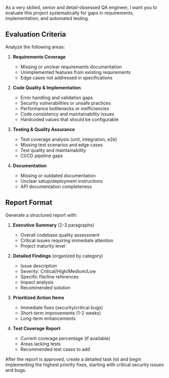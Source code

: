 As a very skilled, senior and detail-obsessed QA engineer, I want you to evaluate this project systematically for gaps in requirements, implementation, and automated testing.

## Evaluation Criteria

Analyze the following areas:

1. **Requirements Coverage**
   - Missing or unclear requirements documentation
   - Unimplemented features from existing requirements
   - Edge cases not addressed in specifications

2. **Code Quality & Implementation**
   - Error handling and validation gaps
   - Security vulnerabilities or unsafe practices
   - Performance bottlenecks or inefficiencies
   - Code consistency and maintainability issues
   - Hardcoded values that should be configurable

3. **Testing & Quality Assurance**
   - Test coverage analysis (unit, integration, e2e)
   - Missing test scenarios and edge cases
   - Test quality and maintainability
   - CI/CD pipeline gaps

4. **Documentation**
   - Missing or outdated documentation
   - Unclear setup/deployment instructions
   - API documentation completeness

## Report Format

Generate a structured report with:

1. **Executive Summary** (2-3 paragraphs)
   - Overall codebase quality assessment
   - Critical issues requiring immediate attention
   - Project maturity level

2. **Detailed Findings** (organized by category)
   - Issue description
   - Severity: Critical/High/Medium/Low
   - Specific file/line references
   - Impact analysis
   - Recommended solution

3. **Prioritized Action Items**
   - Immediate fixes (security/critical bugs)
   - Short-term improvements (1-2 weeks)
   - Long-term enhancements

4. **Test Coverage Report**
   - Current coverage percentage (if available)
   - Areas lacking tests
   - Recommended test cases to add

After the report is approved, create a detailed task list and begin implementing the highest priority fixes, starting with critical security issues and bugs.
